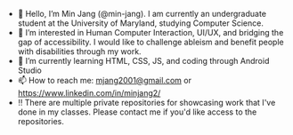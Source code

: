 - 👋 Hello, I’m Min Jang (@min-jang). I am currently an undergraduate student at the University of Maryland, studying Computer Science.
- 👀 I’m interested in Human Computer Interaction, UI/UX, and bridging the gap of accessibility. I would like to challenge ableism and benefit people with disabilities through my work.
- 🌱 I’m currently learning HTML, CSS, JS, and coding through Android Studio
- 📫 How to reach me: mjang2001@gmail.com or https://www.linkedin.com/in/minjang2/
- ‼  There are multiple private repositories for showcasing work that I've done in my classes. Please contact me if you'd like access to the repositories.
